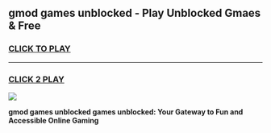 
## gmod games unblocked - Play Unblocked Gmaes & Free
<h3>
<a href="https://premium.freeplayer.one?title=gmod_games_unblocked&ref=20F">CLICK TO PLAY</a></h3>
<hr>

<h3>
<a href="https://premium.freeplayer.one?title=gmod_games_unblocked&ref=20F">CLICK 2 PLAY</a>
  
</h3>

<a href="https://premium.freeplayer.one?title=gmod_games_unblocked&ref=20F/"><img src="https://clearcache.store/games.png"></a>


**gmod games unblocked games unblocked: Your Gateway to Fun and Accessible Online Gaming**
